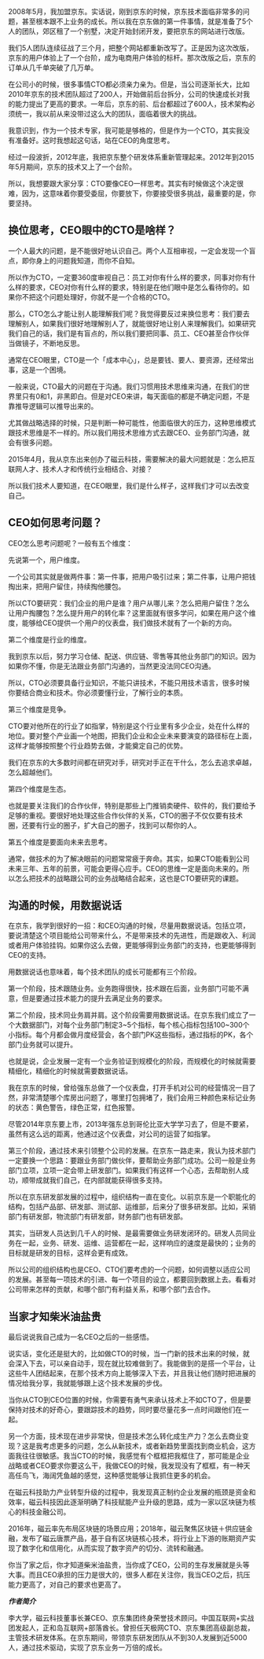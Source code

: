 2008年5月，我加盟京东。实话说，刚到京东的时候，京东技术面临非常多的问题，甚至根本跟不上业务的成长。所以我在京东做的第一件事情，就是准备了5个人的团队，郊区租了一个别墅，决定开始封闭开发，要把京东的网站进行改版。

我们5人团队连续征战了三个月，把整个网站都重新改写了。正是因为这次改版，京东的用户体验上了一个台阶，成为电商用户体验的标杆。那次改版之后，京东的订单从几千单突破了几万单。

在公司小的时候，很多事情CTO都必须亲力亲为。但是，当公司逐渐长大，比如2010年京东的技术团队超过了200人，开始做前后台拆分，公司的快速成长对我的能力提出了更高的要求。一年后，京东的前、后台都超过了600人，技术架构必须统一，我以前从来没带过这么大的团队，面临着很大的挑战。

我意识到，作为一个技术专家，我可能是够格的，但是作为一个CTO，其实我没有准备好。这时我想起这句话，站在CEO的角度思考。

经过一段波折，2012年底，我把京东整个研发体系重新管理起来。2012年到2015年5月期间，京东的技术又上了一个台阶。

所以，我想要跟大家分享：CTO要像CEO一样思考。其实有时候做这个决定很难，因为，这意味着你要受委屈，你要放下，你要接受很多挑战，最重要的是，你要坚持。

## 换位思考，CEO眼中的CTO是啥样？

一个人最大的问题，是不能很好地认识自己。两个人互相审视，一定会发现一个盲点，即你身上的问题我知道，而你不自知。

所以作为CTO，一定要360度审视自己：员工对你有什么样的要求，同事对你有什么样的要求，CEO对你有什么样的要求，特别是在他们眼中是怎么看待你的。如果你不把这个问题处理好，你就不是一个合格的CTO。

那么，CTO怎么才能让别人能理解我们呢？我觉得要反过来换位思考：我们要去理解别人，如果我们很好地理解别人了，就能很好地让别人来理解我们。如果研究我们自己的话，我们是有盲点的，所以我们要把同事、员工、CEO甚至合作伙伴当做镜子，不断地反思。

通常在CEO眼里，CTO是一个「成本中心」，总是要钱、要人、要资源，还经常出事，这是一个困境。

一般来说，CTO最大的问题在于沟通。我们习惯用技术思维来沟通，在我们的世界里只有0和1，非黑即白。但是对CEO来讲，每天面临的都是不确定问题，不是靠推导逻辑可以推导出来的。

尤其做战略选择的时候，只是判断一种可能性，他面临很大的压力，这种思维模式跟技术思维是不一样的。所以我们用技术思维方式去跟CEO、业务部门沟通，就会有很多问题。

2015年4月，我从京东出来创办了磁云科技，需要解决的最大问题就是：怎么把互联网人才、技术人才和传统行业相结合、对接？

所以我们技术人要知道，在CEO眼里，我们是什么样子，这样我们才可以去改变自己。

## CEO如何思考问题？

CEO怎么思考问题呢？一般有五个维度：

先说第一个，用户维度。

一个公司其实就是做两件事：第一件事，把用户吸引过来；第二件事，让用户把钱掏出来，把用户留住，持续掏他腰包。

所以CTO要研究：我们企业的用户是谁？用户从哪儿来？怎么把用户留住？怎么让用户掏腰包？怎么提升用户的转化率？这里面就有很多学问，如果在用户这个维度，能够给CEO提供一个用户的仪表盘，我们做技术就有了一个新的方向。

第二个维度是行业的维度。

我到京东以后，努力学习仓储、配送、供应链、零售等其他业务部门的知识。因为如果你不懂，你是无法跟业务部门沟通的，当然更没法同CEO沟通。

所以，CTO必须要具备行业知识，不能只讲技术，不能只用技术语言，很多时候你要结合商业和技术。你必须要懂行业，了解行业的本质。

第三个维度是竞争。

CTO要对他所在的行业了如指掌，特别是这个行业里有多少企业，处在什么样的地位。要对整个产业画一个地图，把我们企业和企业未来要演变的路径标在上面，这样才能够按照整个行业趋势去做，才能奠定自己的优势。

我们在京东的大多数时间都在研究对手，研究对手正在干什么，怎么去追求卓越，怎么超越他们。

第四个维度是生态。

也就是要关注我们的合作伙伴，特别是那些上门推销卖硬件、软件的，我们要给予足够的重视。要很好地处理这些合作伙伴的关系，CTO的圈子不仅仅要有技术圈，还要有行业的圈子，扩大自己的圈子，找到可以帮你的人。

第五个维度是要面向未来去思考。

通常，做技术的为了解决眼前的问题常常疲于奔命。其实，如果CTO能看到公司未来三年、五年的前景，可能会更得心应手。CEO的思维一定是面向未来的。所以怎么把技术的战略跟公司的业务战略结合起来，这也是CTO要研究的课题。

## 沟通的时候，用数据说话

在京东，我学到很好的一招：和CEO沟通的时候，尽量用数据说话。包括立项，要说清楚这个项目能给公司带来什么，不是带来技术的先进性，而是跟收入、利润或者用户体验挂钩。如果你这么去做，更能够得到业务部门的支持，也更能够得到CEO的支持。

用数据说话也意味着，每个技术团队的成长可能都有三个阶段。

第一个阶段，技术跟随业务。业务跑得很快，技术跟在后面，业务部门可能不满意，但是要通过技术能力的提升去满足业务的要求。

第二个阶段，技术同业务肩并肩。这个阶段需要用数据说话。在京东我们成立了一个大数据部门，对每个业务部门制定3~5个指标，每个核心指标包括100~300个小指标。每个月都会做月度经营会，各个部门PK这些指标，通过指标的PK，各个部门业务就可以提升。

也就是说，企业发展一定有一个业务验证到规模化的阶段，而规模化的时候就需要精细化，精细化的时候就需要数据说话。

我在京东的时候，曾给强东总做了一个仪表盘，打开手机对公司的经营情况一目了然，非常清楚哪个库房出问题了，哪里打包拥堵了，我们会用三种颜色来标记业务的状态：黄色警告，绿色正常，红色报警。

尽管2014年京东要上市，2013年强东总到哥伦比亚大学学习去了，但是不要紧，虽然有这么远的距离，他通过这个仪表盘，对公司的运营了如指掌。

第三个阶段，通过技术来引领整个公司的发展。在京东一路走来，我认为技术部门一定要换一个思路：要跟业务部门做伙伴，要帮助业务部门成功。公司一般是业务部门立项，立项一定会带上研发部门。如果我们有这样一个心态，去帮助别人成功，顺带成就我们自己，在内部就能获得很多支持。

所以在京东研发部发展的过程中，组织结构一直在变化。以前京东是一个职能化的结构，包括产品部、研发部、测试部、运维部，后来分了很多研发部。比如，采销部门有研发部，物流部门有研发部，财务部门也有研发部。

其实，当研发人员达到几千人的时候、是最需要做业务研发闭环的。研发人员同业务在一起，业务、研发、运维、运营都在一起，这样响应的速度是最快的；业务的目标就是研发的目标，这样会更有成效。

所以公司的组织结构也是CEO、CTO们要考虑的一个问题，如何调整以适应公司的发展。甚至每一项技术的引进、每一个项目的设立，都要回到数据上去。看看对公司带来怎样的贡献，和哪个部门有利益关系，和哪个部门去合作。

## 当家才知柴米油盐贵

最后说说我自己成为一名CEO之后的一些感悟。

说实话，变化还是挺大的，比如做CTO的时候，当一门新的技术出来的时候，就会深入下去，可以亲自动手，现在就比较难做到了。我能做到的是搭一个平台，让这些牛人团结起来，在那个技术方向上能够深入下去，并且我让他们随时把进展的情况给我分享，我就能够跟上这个技术发展的步伐。

当你从CTO到CEO位置的时候，你需要有勇气来承认技术上不如CTO了，但是要保持对技术的好奇心，要跟踪技术的趋势，同时要尽量花多一点时间跟他们在一起。

另一个方面，技术现在进步非常快，但是技术怎么转化成生产力？怎么去商业变现？这是我考虑更多的问题，怎么从新技术，或者新趋势里面找到商业机会，这方面我往往很敏感。我当CTO的时候，我感觉有个框框把我框住了，那可能是企业战略或者CEO要求你要这么干，我做CEO的时候，我发现没有了框框，有一种天高任鸟飞，海阔凭鱼越的感觉，这种感觉能够让我抓住更多的机会。

在磁云科技助力产业转型升级的过程中，我发现真正制约企业发展的瓶颈是资金和效率，磁云科技因此逐渐明确了科技赋能产业升级的思路，成为一家以区块链为核心的科技金融公司。

2016年，磁云率先布局区块链的场景应用；2018年，磁云聚焦区块链＋供应链金融，发布了磁云唐票产品，基于自有区块链核心技术，将行业上下游的账期资产实现了数字化和信用化，从而实现了数字资产的切分、流转和融通。

你当了家之后，你才知道柴米油盐贵，当你成了CEO，公司的生存发展就是头等大事。而且CEO承担的压力是很大的，很多人都在关注你，我当CEO之后，抗压能力更高了，对自己的要求也更高了。

_**作者简介**_

李大学，磁云科技董事长兼CEO、京东集团终身荣誉技术顾问。中国互联网+实战团发起人，正和岛互联网+部落酋长。曾担任天极网CTO、京东集团高级副总裁，主管技术研发体系。在京东期间，带领京东研发团队从不到30人发展到近5000人，通过技术驱动，实现了京东业务一万倍的成长。
